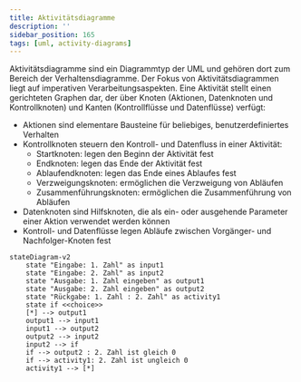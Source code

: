 ```yaml
---
title: Aktivitätsdiagramme
description: ''
sidebar_position: 165
tags: [uml, activity-diagrams]
---
```


Aktivitätsdiagramme sind ein Diagrammtyp der UML und gehören dort zum Bereich
der Verhaltensdiagramme. Der Fokus von Aktivitätsdiagrammen liegt auf
imperativen Verarbeitungsaspekten. Eine Aktivität stellt einen gerichteten
Graphen dar, der über Knoten (Aktionen, Datenknoten und Kontrollknoten) und
Kanten (Kontrollflüsse und Datenflüsse) verfügt:

- Aktionen sind elementare Bausteine für beliebiges, benutzerdefiniertes
  Verhalten
- Kontrollknoten steuern den Kontroll- und Datenfluss in einer Aktivität:
  - Startknoten: legen den Beginn der Aktivität fest
  - Endknoten: legen das Ende der Aktivität fest
  - Ablaufendknoten: legen das Ende eines Ablaufes fest
  - Verzweigungsknoten: ermöglichen die Verzweigung von Abläufen
  - Zusammenführungsknoten: ermöglichen die Zusammenführung von Abläufen
- Datenknoten sind Hilfsknoten, die als ein- oder ausgehende Parameter einer
  Aktion verwendet werden können
- Kontroll- und Datenflüsse legen Abläufe zwischen Vorgänger- und
  Nachfolger-Knoten fest

```mermaid
stateDiagram-v2
    state "Eingabe: 1. Zahl" as input1
    state "Eingabe: 2. Zahl" as input2
    state "Ausgabe: 1. Zahl eingeben" as output1
    state "Ausgabe: 2. Zahl eingeben" as output2
    state "Rückgabe: 1. Zahl : 2. Zahl" as activity1
    state if <<choice>>
    [*] --> output1
    output1 --> input1
    input1 --> output2
    output2 --> input2
    input2 --> if
    if --> output2 : 2. Zahl ist gleich 0
    if --> activity1: 2. Zahl ist ungleich 0
    activity1 --> [*]
```
